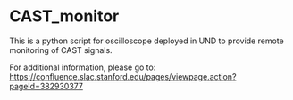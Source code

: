 # CAST_monitor
This is a python script for oscilloscope deployed in UND to provide remote monitoring of CAST signals.

For additional information, please go to: 
https://confluence.slac.stanford.edu/pages/viewpage.action?pageId=382930377
